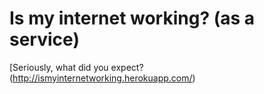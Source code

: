 # Is my internet working? (as a service)

[Seriously, what did you expect?(http://ismyinternetworking.herokuapp.com/)
